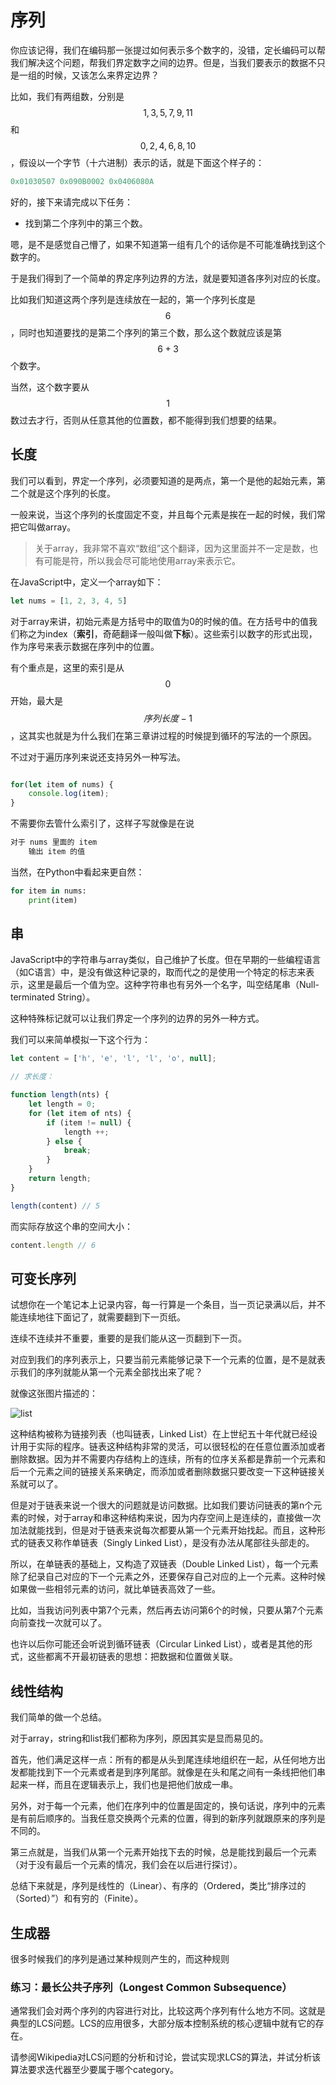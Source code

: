 # 序列

你应该记得，我们在编码那一张提过如何表示多个数字的，没错，定长编码可以帮我们解决这个问题，帮我们界定数字之间的边界。但是，当我们要表示的数据不只是一组的时候，又该怎么来界定边界？

比如，我们有两组数，分别是$$1,3,5,7,9,11$$和$$0,2,4,6,8,10$$，假设以一个字节（十六进制）表示的话，就是下面这个样子的：

```cpp
0x01030507 0x090B0002 0x0406080A
```

好的，接下来请完成以下任务：

* 找到第二个序列中的第三个数。

嗯，是不是感觉自己懵了，如果不知道第一组有几个的话你是不可能准确找到这个数字的。

于是我们得到了一个简单的界定序列边界的方法，就是要知道各序列对应的长度。

比如我们知道这两个序列是连续放在一起的，第一个序列长度是$$6$$，同时也知道要找的是第二个序列的第三个数，那么这个数就应该是第$$6+3$$个数字。

当然，这个数字要从$$1$$数过去才行，否则从任意其他的位置数，都不能得到我们想要的结果。

## 长度

我们可以看到，界定一个序列，必须要知道的是两点，第一个是他的起始元素，第二个就是这个序列的长度。

一般来说，当这个序列的长度固定不变，并且每个元素是挨在一起的时候，我们常把它叫做array。

> 关于array，我非常不喜欢“数组”这个翻译，因为这里面并不一定是数，也有可能是符，所以我会尽可能地使用array来表示它。

在JavaScript中，定义一个array如下：

```javascript
let nums = [1, 2, 3, 4, 5]
```

对于array来讲，初始元素是方括号中的取值为0的时候的值。在方括号中的值我们称之为index（**索引**，奇葩翻译一般叫做**下标**）。这些索引以数字的形式出现，作为序号来表示数据在序列中的位置。

有个重点是，这里的索引是从$$0$$开始，最大是$$序列长度-1$$，这其实也就是为什么我们在第三章讲过程的时候提到循环的写法的一个原因。

不过对于遍历序列来说还支持另外一种写法。

```javascript

for(let item of nums) {
    console.log(item);
}
```

不需要你去管什么索引了，这样子写就像是在说

```javascript
对于 nums 里面的 item
    输出 item 的值
```

当然，在Python中看起来更自然：

```python
for item in nums:
    print(item)
```

## 串

JavaScript中的字符串与array类似，自己维护了长度。但在早期的一些编程语言（如C语言）中，是没有做这种记录的，取而代之的是使用一个特定的标志来表示，这里是最后一个值为空。这种字符串也有另外一个名字，叫空结尾串（Null-terminated String）。

这种特殊标记就可以让我们界定一个序列的边界的另外一种方式。

我们可以来简单模拟一下这个行为：
```javascript
let content = ['h', 'e', 'l', 'l', 'o', null];

// 求长度：

function length(nts) {
    let length = 0;
    for (let item of nts) {
        if (item != null) {
            length ++;
        } else {
            break;
        }
    }
    return length;
}

length(content) // 5
```

而实际存放这个串的空间大小：
```javascript
content.length // 6
```

## 可变长序列

试想你在一个笔记本上记录内容，每一行算是一个条目，当一页记录满以后，并不能连续地往下面记了，就需要翻到下一页纸。

连续不连续并不重要，重要的是我们能从这一页翻到下一页。

对应到我们的序列表示上，只要当前元素能够记录下一个元素的位置，是不是就表示我们的序列就能从第一个元素全部找出来了呢？

就像这张图片描述的：

![list](https://upload.wikimedia.org/wikipedia/commons/thumb/1/1b/Cons-cells.svg/320px-Cons-cells.svg.png)

这种结构被称为链接列表（也叫链表，Linked List）在上世纪五十年代就已经设计用于实际的程序。链表这种结构非常的灵活，可以很轻松的在任意位置添加或者删除数据。因为并不需要内存结构上的连续，所有的位序关系都是靠前一个元素和后一个元素之间的链接关系来确定，而添加或者删除数据只要改变一下这种链接关系就可以了。

但是对于链表来说一个很大的问题就是访问数据。比如我们要访问链表的第n个元素的时候，对于array和串这种结构来说，因为内存空间上是连续的，直接做一次加法就能找到，但是对于链表来说每次都要从第一个元素开始找起。而且，这种形式的链表又称作单链表（Singly Linked List），是没有办法从尾部往头部走的。

所以，在单链表的基础上，又构造了双链表（Double Linked List），每一个元素除了纪录自己对应的下一个元素之外，还要保存自己对应的上一个元素。这种时候如果做一些相邻元素的访问，就比单链表高效了一些。

比如，当我访问列表中第7个元素，然后再去访问第6个的时候，只要从第7个元素向前查找一次就可以了。

也许以后你可能还会听说到循环链表（Circular Linked List），或者是其他的形式，这些都离不开最初链表的思想：把数据和位置做关联。

## 线性结构

我们简单的做一个总结。

对于array，string和list我们都称为序列，原因其实是显而易见的。

首先，他们满足这样一点：所有的都是从头到尾连续地组织在一起，从任何地方出发都能找到下一个元素或者是到序列尾部。就像是在头和尾之间有一条线把他们串起来一样，而且在逻辑表示上，我们也是把他们放成一串。

另外，对于每一个元素，他们在序列中的位置是固定的，换句话说，序列中的元素是有前后顺序的。当我任意交换两个元素的位置，得到的新序列就跟原来的序列是不同的。

第三点就是，当我们从第一个元素开始找下去的时候，总是能找到最后一个元素（对于没有最后一个元素的情况，我们会在以后进行探讨）。

总结下来就是，序列是线性的（Linear）、有序的（Ordered，类比“排序过的（Sorted）”）和有穷的（Finite）。

## 生成器

很多时候我们的序列是通过某种规则产生的，而这种规则

### 练习：最长公共子序列（Longest Common Subsequence）

通常我们会对两个序列的内容进行对比，比较这两个序列有什么地方不同。这就是典型的LCS问题。LCS的应用很多，大部分版本控制系统的核心逻辑中就有它的存在。

请参阅Wikipedia对LCS问题的分析和讨论，尝试实现求LCS的算法，并试分析该算法要求迭代器至少要属于哪个category。

